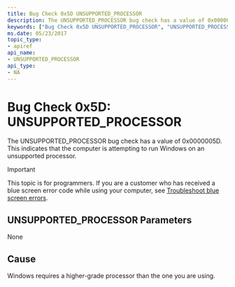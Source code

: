 ```yaml
---
title: Bug Check 0x5D UNSUPPORTED_PROCESSOR
description: The UNSUPPORTED_PROCESSOR bug check has a value of 0x0000005D. This indicates that the computer is attempting to run Windows on an unsupported processor.
keywords: ["Bug Check 0x5D UNSUPPORTED_PROCESSOR", "UNSUPPORTED_PROCESSOR"]
ms.date: 05/23/2017
topic_type:
- apiref
api_name:
- UNSUPPORTED_PROCESSOR
api_type:
- NA
---
```


# Bug Check 0x5D: UNSUPPORTED\_PROCESSOR


The UNSUPPORTED\_PROCESSOR bug check has a value of 0x0000005D. This indicates that the computer is attempting to run Windows on an unsupported processor.

> [!IMPORTANT]
> This topic is for programmers. If you are a customer who has received a blue screen error code while using your computer, see [Troubleshoot blue screen errors](https://www.windows.com/stopcode).


## UNSUPPORTED\_PROCESSOR Parameters


None

## Cause

Windows requires a higher-grade processor than the one you are using.

 

 




